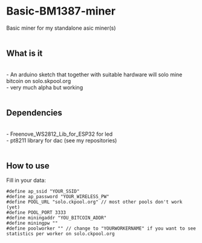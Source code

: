 # Basic-BM1387-miner
Basic miner for my standalone asic miner(s)<br>
<br>
<h2>What is it</h2><br>
- An arduino sketch that together with suitable hardware will solo mine bitcoin on solo.skpool.org<br>
- very much alpha but working<br>
<br>
<h2>Dependencies</h2><br>
- Freenove_WS2812_Lib_for_ESP32 for led<br>
- pt8211 library for dac (see my repositories)<br>
<br>
<h2>How to use</h2>
Fill in your data:<br>
<code>
#define ap_ssid "YOUR_SSID"
#define ap_password "YOUR_WIRELESS_PW"
#define POOL_URL "solo.ckpool.org" // most other pools don't work (yet)
#define POOL_PORT 3333
#define miningaddr "YOU_BITCOIN_ADDR"
#define miningpw ""
#define poolworker "" // change to "YOURWORKERNAME" if you want to see statistics per worker on solo.ckpool.org
</code>

